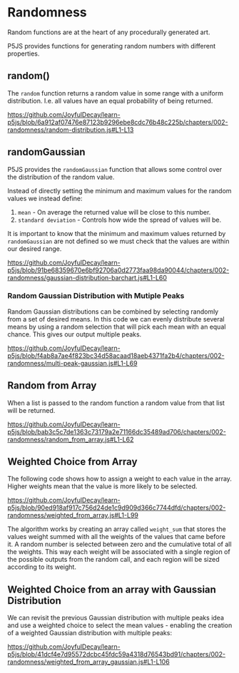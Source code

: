 # Randomness

Random functions are at the heart of any procedurally generated art.

P5JS provides functions for generating random numbers with different properties.


## random()

The `random` function returns a random value in some range with a uniform distribution.  I.e. all values have an equal probability of  being returned.

https://github.com/JoyfulDecay/learn-p5js/blob/6a912af07476e87123b9296ebe8cdc76b48c225b/chapters/002-randomness/random-distribution.js#L1-L13


## randomGaussian

P5JS provides the `randomGaussian` function that allows some control over the distribution of the random value.

Instead of directly setting the minimum and maximum values for the random values we instead define:
1. `mean` - On average the returned value will be close to this number.
2. `standard deviation` - Controls how wide the spread of values will be.

It is important to know that the minimum and maximum values returned by `randomGaussian` are not defined so we must check that the values are within our desired range.  

https://github.com/JoyfulDecay/learn-p5js/blob/91be68359670e6bf92706a0d2773faa98da90044/chapters/002-randomness/gaussian-distribution-barchart.js#L1-L60


### Random Gaussian Distribution with Mutiple Peaks

Random Gaussian distributions can be combined by selecting randomly from a set of desired means.  In this code we can evenly distribute several means by using a random selection that will pick each mean with an equal chance.  This gives our output multiple peaks.

https://github.com/JoyfulDecay/learn-p5js/blob/f4ab8a7ae4f823bc34d58acaad18aeb4371fa2b4/chapters/002-randomness/multi-peak-gaussian.js#L1-L69


## Random from Array

When a list is passed to the random function a random value from that list will be returned.

https://github.com/JoyfulDecay/learn-p5js/blob/bab3c5c7de1363c73179a2e71166dc35489ad706/chapters/002-randomness/random_from_array.js#L1-L62


## Weighted Choice from Array

The following code shows how to assign a weight to each value in the array.  Higher weights mean that the value is more likely to be selected.

https://github.com/JoyfulDecay/learn-p5js/blob/90ed918af917c756d24de1c9d909d366c7744dfd/chapters/002-randomness/weighted_from_array.js#L1-L99

The algorithm works by creating an array called `weight_sum` that stores the values weight summed with all the weights of the values that came before it.  A random number is selected between zero and the cumulative total of all the weights.  This way each weight will be associated with a single region of the possible outputs from the random call, and each region will be sized according to its weight.


## Weighted Choice from an array with Gaussian Distribution

We can revisit the previous Gaussian distribution with multiple peaks idea and use a weighted choice to select the mean values - enabling the creation of a weighted Gaussian distribution with multiple peaks:

https://github.com/JoyfulDecay/learn-p5js/blob/41dcf4e7d95572dcbc45fdc59a4318d76543bd91/chapters/002-randomness/weighted_from_array_gaussian.js#L1-L106
